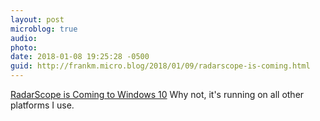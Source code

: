 ```yaml
---
layout: post
microblog: true
audio: 
photo: 
date: 2018-01-08 19:25:28 -0500
guid: http://frankm.micro.blog/2018/01/09/radarscope-is-coming.html
---
```

[RadarScope is Coming to Windows 10](http://rosskimes.net/2018/01/1515443907/) Why not, it's running on all other platforms I use.
